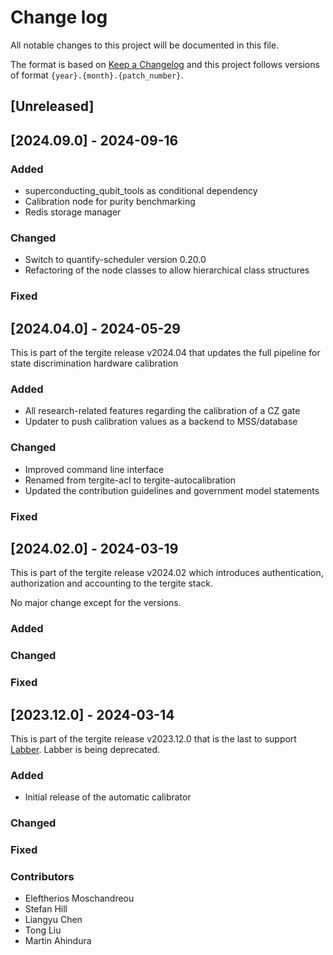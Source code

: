 # Change log

All notable changes to this project will be documented in this file.

The format is based on [Keep a Changelog](http://keepachangelog.com/)
and this project follows versions of format `{year}.{month}.{patch_number}`.

## [Unreleased]

## [2024.09.0] - 2024-09-16

### Added
- superconducting_qubit_tools as conditional dependency
- Calibration node for purity benchmarking
- Redis storage manager

### Changed
- Switch to quantify-scheduler version 0.20.0
- Refactoring of the node classes to allow hierarchical class structures

### Fixed

## [2024.04.0] - 2024-05-29

This is part of the tergite release v2024.04 that updates the full pipeline for state discrimination hardware calibration

### Added
- All research-related features regarding the calibration of a CZ gate
- Updater to push calibration values as a backend to MSS/database

### Changed
- Improved command line interface
- Renamed from tergite-acl to tergite-autocalibration
- Updated the contribution guidelines and government model statements

### Fixed

## [2024.02.0] - 2024-03-19

This is part of the tergite release v2024.02 which introduces authentication, authorization and accounting to the
tergite stack.

No major change except for the versions.

### Added

### Changed

### Fixed

## [2023.12.0] - 2024-03-14

This is part of the tergite release v2023.12.0 that is the last to support [Labber](https://www.keysight.com/us/en/products/software/application-sw/labber-software.html).
Labber is being deprecated.

### Added

- Initial release of the automatic calibrator

### Changed

### Fixed

### Contributors

- Eleftherios Moschandreou
- Stefan Hill
- Liangyu Chen
- Tong Liu
- Martin Ahindura